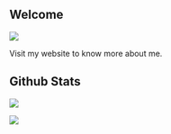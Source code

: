 ## Welcome

![](https://komarev.com/ghpvc/?username=231tr0n)

Visit my website to know more about me.

## Github Stats
![](https://komarev.com/ghpvc/?username=231tr0n)


<img src = 'https://github-readme-stats.vercel.app/api/top-langs/?username=231tr0n' />
